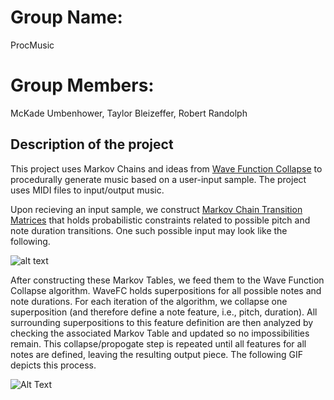 # Group Name: 
  ProcMusic
  
# Group Members:
McKade Umbenhower, Taylor Bleizeffer, Robert Randolph

## Description of the project
  This project uses Markov Chains and ideas from [Wave Function Collapse](https://github.com/mxgmn/WaveFunctionCollapse) to procedurally generate music based on a user-input sample. The project uses MIDI files to input/output music.
  
  Upon recieving an input sample, we construct [Markov Chain Transition Matrices](https://en.wikipedia.org/wiki/Stochastic_matrix) that holds probabilistic constraints related to possible pitch and note duration transitions. One such possible input may look like the following.
  
  ![alt text](https://github.com/cosc495x/sd-project-procmusic/blob/master/res/Presentation/input.PNG)
  
  After constructing these Markov Tables, we feed them to the Wave Function Collapse algorithm. WaveFC holds superpositions for all possible notes and note durations. For each iteration of the algorithm, we collapse one superposition (and therefore define a note feature, i.e., pitch, duration). All surrounding superpositions to this feature definition are then analyzed by checking the associated Markov Table and updated so no impossibilities remain. This collapse/propogate step is repeated until all features for all notes are defined, leaving the resulting output piece. The following GIF depicts this process.
  
  ![Alt Text](https://github.com/cosc495x/sd-project-procmusic/blob/master/docs/wfc.gif)
